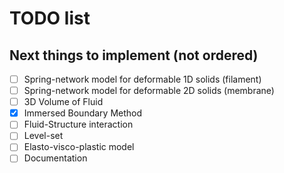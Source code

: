 # TODO list

## Next things to implement (not ordered)

- [ ] Spring-network model for deformable 1D solids (filament)
- [ ] Spring-network model for deformable 2D solids (membrane)
- [ ] 3D Volume of Fluid
- [x] Immersed Boundary Method
- [ ] Fluid-Structure interaction
- [ ] Level-set
- [ ] Elasto-visco-plastic model
- [ ] Documentation

